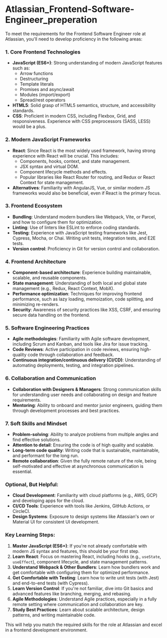 # Atlassian_Frontend-Software-Engineer_preperation

To meet the requirements for the Frontend Software Engineer role at Atlassian, you'll need to develop proficiency in the following areas:

### 1. **Core Frontend Technologies**
   - **JavaScript (ES6+)**: Strong understanding of modern JavaScript features such as:
     - Arrow functions
     - Destructuring
     - Template literals
     - Promises and async/await
     - Modules (import/export)
     - Spread/rest operators
   - **HTML5**: Solid grasp of HTML5 semantics, structure, and accessibility standards.
   - **CSS**: Proficient in modern CSS, including Flexbox, Grid, and responsiveness. Experience with CSS preprocessors (SASS, LESS) would be a plus.

### 2. **Modern JavaScript Frameworks**
   - **React**: Since React is the most widely used framework, having strong experience with React will be crucial. This includes:
     - Components, hooks, context, and state management.
     - JSX syntax and virtual DOM.
     - Component lifecycle methods and effects.
     - Popular libraries like React Router for routing, and Redux or React Context for state management.
   - **Alternatives**: Familiarity with AngularJS, Vue, or similar modern JS frameworks would also be beneficial, even if React is the primary focus.

### 3. **Frontend Ecosystem**
   - **Bundling**: Understand modern bundlers like Webpack, Vite, or Parcel, and how to configure them for optimization.
   - **Linting**: Use of linters like ESLint to enforce coding standards.
   - **Testing**: Experience with JavaScript testing frameworks like Jest, Cypress, Mocha, or Chai. Writing unit tests, integration tests, and E2E tests.
   - **Version control**: Proficiency in Git for version control and collaboration.

### 4. **Frontend Architecture**
   - **Component-based architecture**: Experience building maintainable, scalable, and reusable components.
   - **State management**: Understanding of both local and global state management (e.g., Redux, React Context, MobX).
   - **Performance optimization**: Techniques for improving frontend performance, such as lazy loading, memoization, code splitting, and minimizing re-renders.
   - **Security**: Awareness of security practices like XSS, CSRF, and ensuring secure data handling on the frontend.

### 5. **Software Engineering Practices**
   - **Agile methodologies**: Familiarity with Agile software development, including Scrum and Kanban, and tools like Jira for issue tracking.
   - **Code Reviews**: Active participation in code reviews, ensuring high-quality code through collaboration and feedback.
   - **Continuous integration/continuous delivery (CI/CD)**: Understanding of automating deployments, testing, and integration pipelines.

### 6. **Collaboration and Communication**
   - **Collaboration with Designers & Managers**: Strong communication skills for understanding user needs and collaborating on design and feature requirements.
   - **Mentoring**: Ability to onboard and mentor junior engineers, guiding them through development processes and best practices.

### 7. **Soft Skills and Mindset**
   - **Problem-solving**: Ability to analyze problems from multiple angles and find effective solutions.
   - **Attention to detail**: Ensuring the code is of high quality and scalable.
   - **Long-term code quality**: Writing code that is sustainable, maintainable, and performant for the long run.
   - **Remote collaboration**: Given the fully remote nature of the role, being self-motivated and effective at asynchronous communication is essential.

### Optional, But Helpful:
   - **Cloud Development**: Familiarity with cloud platforms (e.g., AWS, GCP) and developing apps for the cloud.
   - **CI/CD Tools**: Experience with tools like Jenkins, GitHub Actions, or CircleCI.
   - **Design Systems**: Exposure to design systems like Atlassian's own or Material UI for consistent UI development.
   
### Key Learning Steps:

1. **Master JavaScript (ES6+)**: If you're not already comfortable with modern JS syntax and features, this should be your first step.
2. **Learn React**: Focus on mastering React, including hooks (e.g., `useState`, `useEffect`), component lifecycle, and state management patterns.
3. **Understand Webpack & Other Bundlers**: Learn how bundlers work and get comfortable with configuring them for optimized performance.
4. **Get Comfortable with Testing**: Learn how to write unit tests (with Jest) and end-to-end tests (with Cypress).
5. **Learn Version Control**: If you're not familiar, dive into Git basics and advanced features like branching, merging, and rebasing.
6. **Agile Methodologies**: Understand Agile practices, especially in a fully remote setting where communication and collaboration are key.
7. **Study Best Practices**: Learn about scalable architecture, design patterns, and writing maintainable code.

This will help you match the required skills for the role at Atlassian and excel in a frontend development environment.
